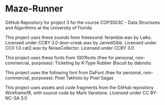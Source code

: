 # Maze-Runner
GitHub Repository for project 3 for the course COP3503C - Data Structures and Algorithms at the University of Florida 

This project uses these sounds from freesound:
ferambie.wav by Lalks. Licensed under CCBY 3.0
door-creak.wav by JarredGibb. Licensed under CC0 1.0
cat2.wav by NoiseCollector. Licensed under CCBY 3.0

This project uses these fonts from 1001fonts (free for personal, non-commercial, purposes):
Ticketing by K-Type
Rubber Biscuit by dabnotu

This project uses the following font from DaFont (free for personal, non-commercial, purposes):
Pixel Takhisis by Pixel Sagas

This project uses assets and code fragments from the GitHub repository Wireframe18, with source code by Mark Vanstone. Licensed under CC BY-NC-SA 3.0
